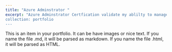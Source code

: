 ```yaml
---
title: "Azure Adminstrator "
excerpt: "Azure Adminstrator Certfication validate my ablilty to manage and maintain Microsoft Services, including storage, security, networking and Compute.<br/>
collection: portfolio
---
```


This is an item in your portfolio. It can be have images or nice text. If you name the file .md, it will be parsed as markdown. If you name the file .html, it will be parsed as HTML. 
